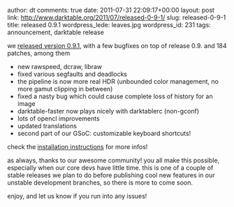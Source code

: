 author: dt
comments: true
date: 2011-07-31 22:09:17+00:00
layout: post
link: http://www.darktable.org/2011/07/released-0-9-1/
slug: released-0-9-1
title: released 0.9.1
wordpress_lede: leaves.jpg
wordpress_id: 231
tags: announcement, darktable release

we [released version 0.9.1](https://sourceforge.net/projects/darktable/files/darktable/0.9/darktable-0.9.1.tar.gz/download), with a few bugfixes on top of release 0.9. and 184 patches, among them

* new rawspeed, dcraw, libraw
* fixed various segfaults and deadlocks
* the pipeline is now more real HDR (unbounded color management, no more gamut clipping in between)
* fixed a nasty bug which could cause complete loss of history for an image
* darktable-faster now plays nicely with darktablerc (non-gconf)
* lots of opencl improvements
* updated translations
* second part of our GSoC: customizable keyboard shortcuts!

check the [installation instructions]({filename}/pages/install.md) for more infos!

as always, thanks to our awesome community! you all make this possible, especially when our core devs have little time. this is one of a couple of stable releases we plan to do before publishing cool new features in our unstable development branches, so there is more to come soon.

enjoy, and let us know if you run into any issues!
